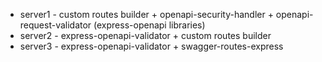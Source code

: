 - server1 - custom routes builder + openapi-security-handler + openapi-request-validator (express-openapi libraries)
- server2 - express-openapi-validator + custom routes builder
- server3 - express-openapi-validator + swagger-routes-express